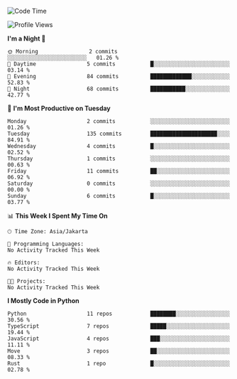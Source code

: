 <!--START_SECTION:waka-->
![Code Time](http://img.shields.io/badge/Code%20Time-1%2C719%20hrs%2031%20mins-blue)

![Profile Views](http://img.shields.io/badge/Profile%20Views-1-blue)

**I'm a Night 🦉** 

```text
🌞 Morning                2 commits           ░░░░░░░░░░░░░░░░░░░░░░░░░   01.26 % 
🌆 Daytime                5 commits           █░░░░░░░░░░░░░░░░░░░░░░░░   03.14 % 
🌃 Evening                84 commits          █████████████░░░░░░░░░░░░   52.83 % 
🌙 Night                  68 commits          ███████████░░░░░░░░░░░░░░   42.77 % 
```
📅 **I'm Most Productive on Tuesday** 

```text
Monday                   2 commits           ░░░░░░░░░░░░░░░░░░░░░░░░░   01.26 % 
Tuesday                  135 commits         █████████████████████░░░░   84.91 % 
Wednesday                4 commits           █░░░░░░░░░░░░░░░░░░░░░░░░   02.52 % 
Thursday                 1 commits           ░░░░░░░░░░░░░░░░░░░░░░░░░   00.63 % 
Friday                   11 commits          ██░░░░░░░░░░░░░░░░░░░░░░░   06.92 % 
Saturday                 0 commits           ░░░░░░░░░░░░░░░░░░░░░░░░░   00.00 % 
Sunday                   6 commits           █░░░░░░░░░░░░░░░░░░░░░░░░   03.77 % 
```


📊 **This Week I Spent My Time On** 

```text
🕑︎ Time Zone: Asia/Jakarta

💬 Programming Languages: 
No Activity Tracked This Week

🔥 Editors: 
No Activity Tracked This Week

🐱‍💻 Projects: 
No Activity Tracked This Week
```

**I Mostly Code in Python** 

```text
Python                   11 repos            ████████░░░░░░░░░░░░░░░░░   30.56 % 
TypeScript               7 repos             █████░░░░░░░░░░░░░░░░░░░░   19.44 % 
JavaScript               4 repos             ███░░░░░░░░░░░░░░░░░░░░░░   11.11 % 
Move                     3 repos             ██░░░░░░░░░░░░░░░░░░░░░░░   08.33 % 
Rust                     1 repo              █░░░░░░░░░░░░░░░░░░░░░░░░   02.78 % 
```




<!--END_SECTION:waka-->
